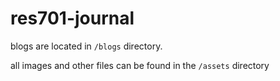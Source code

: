# res701-journal

blogs are located in `/blogs` directory. 

all images and other files can be found in the `/assets` directory
